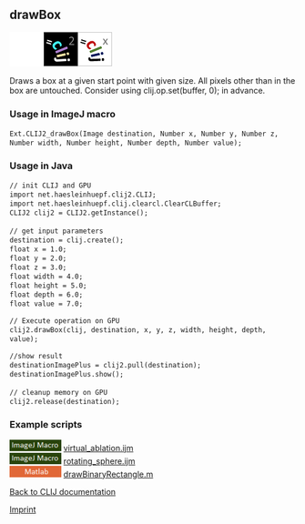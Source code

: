 ## drawBox
<img src="images/mini_empty_logo.png"/><img src="images/mini_clij2_logo.png"/><img src="images/mini_clijx_logo.png"/>

Draws a box at a given start point with given size. All pixels other than in the box are untouched. Consider using clij.op.set(buffer, 0); in advance.

### Usage in ImageJ macro
```
Ext.CLIJ2_drawBox(Image destination, Number x, Number y, Number z, Number width, Number height, Number depth, Number value);
```


### Usage in Java
```
// init CLIJ and GPU
import net.haesleinhuepf.clij2.CLIJ;
import net.haesleinhuepf.clij.clearcl.ClearCLBuffer;
CLIJ2 clij2 = CLIJ2.getInstance();

// get input parameters
destination = clij.create();
float x = 1.0;
float y = 2.0;
float z = 3.0;
float width = 4.0;
float height = 5.0;
float depth = 6.0;
float value = 7.0;
```

```
// Execute operation on GPU
clij2.drawBox(clij, destination, x, y, z, width, height, depth, value);
```

```
//show result
destinationImagePlus = clij2.pull(destination);
destinationImagePlus.show();

// cleanup memory on GPU
clij2.release(destination);
```




### Example scripts
<a href="https://github.com/clij/clij2-docs/blob/master/src/main/macro/"><img src="images/language_macro.png" height="20"/></a> [virtual_ablation.ijm](https://github.com/clij/clij2-docs/blob/master/src/main/macro/virtual_ablation.ijm)  
<a href="https://github.com/clij/clij2-docs/blob/master/src/main/macro/"><img src="images/language_macro.png" height="20"/></a> [rotating_sphere.ijm](https://github.com/clij/clij2-docs/blob/master/src/main/macro/rotating_sphere.ijm)  
<a href="https://github.com/clij/clatlab/blob/master/src/main/matlab/"><img src="images/language_matlab.png" height="20"/></a> [drawBinaryRectangle.m](https://github.com/clij/clatlab/blob/master/src/main/matlab/drawBinaryRectangle.m)  


[Back to CLIJ documentation](https://clij.github.io/)

[Imprint](https://clij.github.io/imprint)
